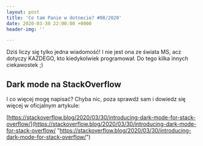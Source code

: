 ```yaml
---
layout: post
title: 'Co tam Panie w dotnecie? #08/2020'
date: 2020-03-30 22:00:00 +0000
header-img: ''

---
```

Dziś liczy się tylko jedna wiadomość! I nie jest ona ze świata MS, acz dotyczy KAŻDEGO, kto kiedykolwiek programował. Do tego kilka innych ciekawostek ;)

## Dark mode na StackOverflow

I co więcej mogę napisać? Chyba nic, poza sprawdź sam i dowiedz się więcej w oficjalnym artykule:

[https://stackoverflow.blog/2020/03/30/introducing-dark-mode-for-stack-overflow/](https://stackoverflow.blog/2020/03/30/introducing-dark-mode-for-stack-overflow/ "https://stackoverflow.blog/2020/03/30/introducing-dark-mode-for-stack-overflow/")